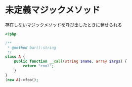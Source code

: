 # 未定義マジックメソッド

存在しないマジックメソッドを呼び出したときに発せられる

```php
<?php

/**
 * @method bar():string
 */
class A {
    public function __call(string $name, array $args) {
        return "cool";
    }
}
(new A)->foo();
```
